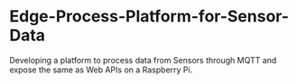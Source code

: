 # Edge-Process-Platform-for-Sensor-Data
Developing a platform to process data from Sensors through MQTT and expose the same as Web APIs on a Raspberry Pi.
